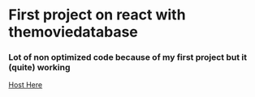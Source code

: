 # First project on react with themoviedatabase
### Lot of non optimized code because of my first project but it (quite) working 

[Host Here](https://perso-47ffa.firebaseapp.com/)
